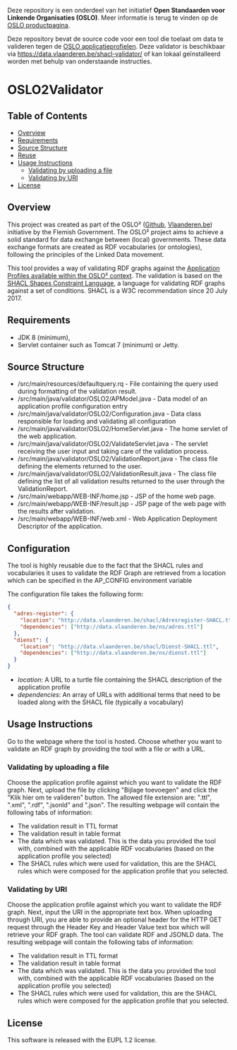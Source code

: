 Deze repository is een onderdeel van het initiatief **Open Standaarden voor Linkende Organisaties __(OSLO)__**.
Meer informatie is terug te vinden op de [OSLO productpagina](https://overheid.vlaanderen.be/producten-diensten/OSLO2).

Deze repository bevat de source code voor een tool die toelaat om data te valideren tegen de [OSLO applicatieprofielen](https://data.vlaanderen.be/ns#Applicatieprofielen). Deze validator is beschikbaar via https://data.vlaanderen.be/shacl-validator/ of kan lokaal geïnstalleerd worden met behulp van onderstaande instructies.

# OSLO2Validator

 ## Table of Contents
* [Overview](#overview)
* [Requirements](#requirements)
* [Source Structure](#source-structure)
* [Reuse](#reuse)
* [Usage Instructions](#usage-instructions)
  * [Validating by uploading a file](#validating-by-uploading-a-file)
  * [Validating by URI](#validating-by-uri)
* [License](#license)


## Overview

This project was created as part of the OSLO² ([Github](http://informatievlaanderen.github.io/OSLO/),
 [Vlaanderen.be](https://overheid.vlaanderen.be/producten-diensten/OSLO2)) initiative by the Flemish Government.
 The OSLO² project aims to achieve a solid standard for data exchange between (local) governments.
 These data exchange formats are created as RDF vocabularies (or ontologies), following the principles of the Linked
 Data movement.
 
 This tool provides a way of validating RDF graphs against the [Application Profiles available within the OSLO² context](http://data.vlaanderen.be/ns/#Applicatieprofielen). The validation is based on the [SHACL Shapes Constraint Language](https://www.w3.org/TR/shacl/), a language for validating RDF graphs against a set of conditions. SHACL is a W3C recommendation since 20 July 2017.

## Requirements

* JDK 8 (minimum),
* Servlet container such as Tomcat 7 (minimum) or Jetty.

## Source Structure

* /src/main/resources/defaultquery.rq - File containing the query used during formatting of the validation result.
* /src/main/java/validator/OSLO2/APModel.java - Data model of an application profile configuration entry
* /src/main/java/validator/OSLO2/Configuration.java - Data class responsible for loading and validating all configuration
* /src/main/java/validator/OSLO2/HomeServlet.java - The home servlet of the web application.
* /src/main/java/validator/OSLO2/ValidateServlet.java - The servlet receiving the user input and taking care of the validation process.
* /src/main/java/validator/OSLO2/ValidationReport.java - The class file defining the elements returned to the user.
* /src/main/java/validator/OSLO2/ValidationResult.java - The class file defining the list of all validation results returned to the user through the ValidationReport.
* /src/main/webapp/WEB-INF/home.jsp - JSP of the home web page.
* /src/main/webapp/WEB-INF/result.jsp - JSP page of the web page with the results after validation.
* /src/main/webapp/WEB-INF/web.xml - Web Application Deployment Descriptor of the application.

## Configuration

The tool is highly reusable due to the fact that the SHACL rules and vocabularies it uses to validate the RDF Graph are retrieved from a location which can be specified in the AP_CONFIG environment variable

The configuration file takes the following form:
```json
{
  "adres-register": {
    "location": "http://data.vlaanderen.be/shacl/Adresregister-SHACL.ttl",
    "dependencies": ["http://data.vlaanderen.be/ns/adres.ttl"]
  },
  "dienst": {
    "location": "http://data.vlaanderen.be/shacl/Dienst-SHACL.ttl",
    "dependencies": ["http://data.vlaanderen.be/ns/dienst.ttl"]
  }
}
```

* *location*: A URL to a turtle file containing the SHACL description of the application profile
* *dependencies*: An array of URLs with additional terms that need to be loaded along with the SHACL file (typically a vocabulary)

## Usage Instructions

Go to the webpage where the tool is hosted. 
Choose whether you want to validate an RDF graph by providing the tool with a file or with a URL. 

### Validating by uploading a file

Choose the application profile against which you want to validate the RDF graph. Next, upload the file by clicking "Bijlage toevoegen" and click the "Klik hier om te valideren" button. The allowed file extension are: ".ttl", ".xml", ".rdf", ".jsonld" and ".json". The resulting webpage will contain the following tabs of information:

* The validation result in TTL format
* The validation result in table format
* The data which was validated. This is the data you provided the tool with, combined with the applicable RDF vocabularies (based on the application profile you selected)
* The SHACL rules which were used for validation, this are the SHACL rules which were composed for the application profile that you selected.

### Validating by URI

Choose the application profile against which you want to validate the RDF graph. Next, input the URI in the appropriate text box. When uploading through URI, you are able to provide an optional header for the HTTP GET request through the Header Key and Header Value text box which will retrieve your RDF graph. The tool can validate RDF and JSONLD data. The resulting webpage will contain the following tabs of information:

* The validation result in TTL format
* The validation result in table format
* The data which was validated. This is the data you provided the tool with, combined with the applicable RDF vocabularies (based on the application profile you selected)
* The SHACL rules which were used for validation, this are the SHACL rules which were composed for the application profile that you selected.

## License

This software is released with the EUPL 1.2 license.
